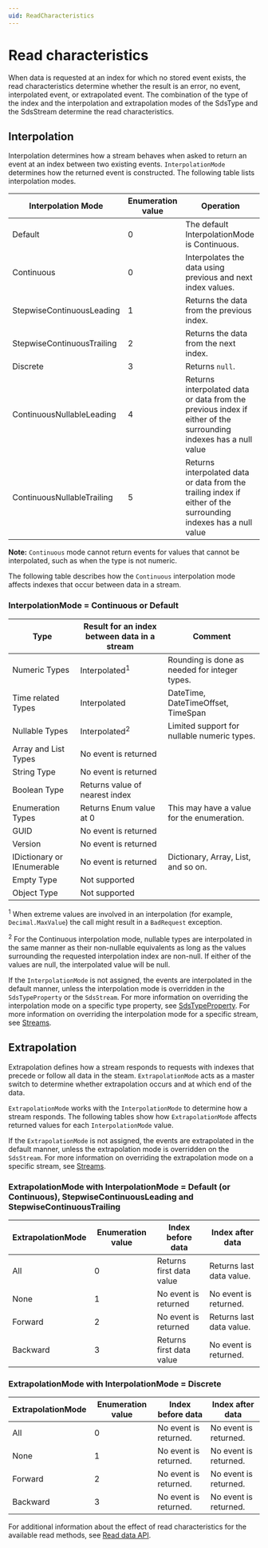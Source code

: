 ```yaml
---
uid: ReadCharacteristics
---
```


# Read characteristics

When data is requested at an index for which no stored event exists, the read characteristics determine whether the result is an error, no event, interpolated event, or extrapolated event. The combination of the type of the index and the interpolation and extrapolation modes of the SdsType and the SdsStream determine the read characteristics.

## Interpolation

Interpolation determines how a stream behaves when asked to return an event at an index between two existing events. `InterpolationMode` determines how the returned event is constructed. The following table lists interpolation modes.

|Interpolation Mode                       |Enumeration value |Operation |
|---------------------------|------------------|----------|
|Default                    |0                 |The default InterpolationMode is Continuous. |
|Continuous                 |0                 |Interpolates the data using previous and next index values. |
|StepwiseContinuousLeading  |1                 |Returns the data from the previous index.  |
|StepwiseContinuousTrailing |2                 |Returns the data from the next index. |
|Discrete                   |3                 |Returns `null`. |
|ContinuousNullableLeading  |4                 |Returns interpolated data or data from the previous index if either of the surrounding indexes has a null value|
|ContinuousNullableTrailing |5                 |Returns interpolated data or data from the trailing index if either of the surrounding indexes has a null value|

**Note:** `Continuous` mode cannot return events for values that cannot be interpolated, such as when the type is not numeric.

The following table describes how the `Continuous` interpolation mode affects indexes that occur between data in a stream.

### InterpolationMode = Continuous or Default

| Type                      | Result for an index between data in a stream  | Comment |
|---------------------------|-----------------------------------------------|---------|
| Numeric Types             | Interpolated<sup>1</sup>                   | Rounding is done as needed for integer types. |
| Time related Types        | Interpolated                    | DateTime, DateTimeOffset, TimeSpan |
| Nullable Types            | Interpolated<sup>2</sup>                   | Limited support for nullable numeric types. |
| Array and List Types      | No event is returned            |         |
| String Type               | No event is returned            |         |
| Boolean Type              | Returns value of nearest index  |         |
| Enumeration Types         | Returns Enum value at 0         | This may have a value for the enumeration. |
| GUID                      | No event is returned            |         |
| Version                   | No event is returned            |         |
| IDictionary or IEnumerable | No event is returned            | Dictionary, Array, List, and so on. |
| Empty Type		         | Not supported                   | |
| Object Type 	             | Not supported                   	| |

<sup>1</sup> When extreme values are involved in an interpolation (for example, `Decimal.MaxValue`) the call might result in a `BadRequest` exception.

<sup>2</sup> For the Continuous interpolation mode, nullable types are interpolated in the same manner as their non-nullable equivalents as long as the values surrounding the requested interpolation index are non-null. If either of the values are null, the interpolated value will be null.

If the `InterpolationMode` is not assigned, the events are interpolated in the default manner, unless the interpolation mode is overridden in the `SdsTypeProperty` or the `SdsStream`. For more information on overriding the interpolation mode on a specific type property, see [SdsTypeProperty](xref:sdsTypes#sdstypeproperty). For more information on overriding the interpolation mode for a specific stream, see [Streams](xref:sdsStreams).

## Extrapolation

Extrapolation defines how a stream responds to requests with indexes that precede or follow all data in the steam. `ExtrapolationMode` acts as a master switch to determine whether extrapolation occurs and at which end of the data.

`ExtrapolationMode` works with the `InterpolationMode` to determine how a stream responds. The following tables show how `ExtrapolationMode` affects returned values for each `InterpolationMode` value.

If the `ExtrapolationMode` is not assigned, the events are extrapolated in the default manner, unless the extrapolation mode is overridden on the `SdsStream`. For more information on overriding the extrapolation mode on a specific stream, see [Streams](xref:sdsStreams).

### ExtrapolationMode with InterpolationMode = Default (or Continuous), StepwiseContinuousLeading and StepwiseContinuousTrailing

| ExtrapolationMode   | Enumeration value   | Index before data          | Index after data          |
|---------------------|---------------------|----------------------------|---------------------------|
| All                 | 0                   | Returns first data value   | Returns last data value.  |
| None                | 1                   | No event is returned       | No event is returned.     |
| Forward             | 2                   | No event is returned       | Returns last data value.  |
| Backward            | 3                   | Returns first data value   | No event is returned.     |

### ExtrapolationMode with InterpolationMode = Discrete  

| ExtrapolationMode   | Enumeration value   | Index before data    | Index after data     |
|---------------------|---------------------|----------------------|----------------------|
| All                 | 0                   | No event is returned.| No event is returned.|
| None                | 1                   | No event is returned.| No event is returned.|
| Forward             | 2                   | No event is returned.| No event is returned.|
| Backward            | 3                   | No event is returned.| No event is returned.|

For additional information about the effect of read characteristics for the available read methods, see [Read data API](xref:sdsReadingDataApi).
